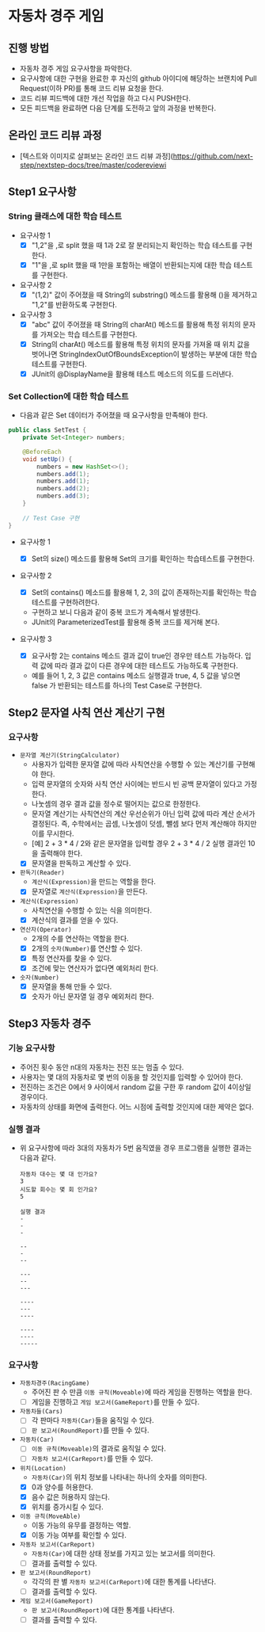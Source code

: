 # 자동차 경주 게임
## 진행 방법
* 자동차 경주 게임 요구사항을 파악한다.
* 요구사항에 대한 구현을 완료한 후 자신의 github 아이디에 해당하는 브랜치에 Pull Request(이하 PR)를 통해 코드 리뷰 요청을 한다.
* 코드 리뷰 피드백에 대한 개선 작업을 하고 다시 PUSH한다.
* 모든 피드백을 완료하면 다음 단계를 도전하고 앞의 과정을 반복한다.

## 온라인 코드 리뷰 과정
* [텍스트와 이미지로 살펴보는 온라인 코드 리뷰 과정](https://github.com/next-step/nextstep-docs/tree/master/codereviewi

## Step1 요구사항
### String 클래스에 대한 학습 테스트
- 요구사항 1
    - [X] "1,2"을 ,로 split 했을 때 1과 2로 잘 분리되는지 확인하는 학습 테스트를 구현한다.
    - [X] "1"을 ,로 split 했을 때 1만을 포함하는 배열이 반환되는지에 대한 학습 테스트를 구현한다.
    
- 요구사항 2
    - [X] "(1,2)" 값이 주어졌을 때 String의 substring() 메소드를 활용해 ()을 제거하고 "1,2"를 반환하도록 구현한다.

- 요구사항 3
    - [X] "abc" 값이 주어졌을 때 String의 charAt() 메소드를 활용해 특정 위치의 문자를 가져오는 학습 테스트를 구현한다.
    - [X] String의 charAt() 메소드를 활용해 특정 위치의 문자를 가져올 때 위치 값을 벗어나면 StringIndexOutOfBoundsException이 발생하는 부분에 대한 학습 테스트를 구현한다.
    - [X] JUnit의 @DisplayName을 활용해 테스트 메소드의 의도를 드러낸다.
    
### Set Collection에 대한 학습 테스트
- 다음과 같은 Set 데이터가 주어졌을 때 요구사항을 만족해야 한다.
```java
public class SetTest {
    private Set<Integer> numbers;

    @BeforeEach
    void setUp() {
        numbers = new HashSet<>();
        numbers.add(1);
        numbers.add(1);
        numbers.add(2);
        numbers.add(3);
    }
    
    // Test Case 구현
}
```
- 요구사항 1
    - [X] Set의 size() 메소드를 활용해 Set의 크기를 확인하는 학습테스트를 구현한다.
    
- 요구사항 2
    - [X] Set의 contains() 메소드를 활용해 1, 2, 3의 값이 존재하는지를 확인하는 학습테스트를 구현하려한다.
    - 구현하고 보니 다음과 같이 중복 코드가 계속해서 발생한다.
    - JUnit의 ParameterizedTest를 활용해 중복 코드를 제거해 본다.

    
- 요구사항 3
    - [X] 요구사항 2는 contains 메소드 결과 값이 true인 경우만 테스트 가능하다. 입력 값에 따라 결과 값이 다른 경우에 대한 테스트도 가능하도록 구현한다.
    - 예를 들어 1, 2, 3 값은 contains 메소드 실행결과 true, 4, 5 값을 넣으면 false 가 반환되는 테스트를 하나의 Test Case로 구현한다.

## Step2 문자열 사칙 연산 계산기 구현

### 요구사항
- `문자열 계산기(StringCalculator)`
    - 사용자가 입력한 문자열 값에 따라 사칙연산을 수행할 수 있는 계산기를 구현해야 한다.
    - 입력 문자열의 숫자와 사칙 연산 사이에는 반드시 빈 공백 문자열이 있다고 가정한다.
    - 나눗셈의 경우 결과 값을 정수로 떨어지는 값으로 한정한다.
    - 문자열 계산기는 사칙연산의 계산 우선순위가 아닌 입력 값에 따라 계산 순서가 결정된다. 즉, 수학에서는 곱셈, 나눗셈이 덧셈, 뺄셈 보다 먼저 계산해야 하지만 이를 무시한다.
    - [예] 2 + 3 * 4 / 2와 같은 문자열을 입력할 경우 2 + 3 * 4 / 2 실행 결과인 10을 출력해야 한다.
    - [X] 문자열을 판독하고 계산할 수 있다.

- `판독기(Reader)`
    - `계산식(Expression)`을 만드는 역할을 한다.
    - [X] 문자열로 `계산식(Expression)`을 만든다.
    
- `계산식(Expression)`
    - 사칙연산을 수행할 수 있는 식을 의미한다.
    - [X] 계산식의 결과를 얻을 수 있다.
    
- `연산자(Operator)`
    - 2개의 수를 연산하는 역할을 한다.
    - [X] 2개의 `숫자(Number)`를 연산할 수 있다.
    - [X] 특정 연산자를 찾을 수 있다.
    - [X] 조건에 맞는 연산자가 없다면 예외처리 한다.

- `숫자(Number)`
    - [X] 문자열을 통해 만들 수 있다.
    - [X] 숫자가 아닌 문자열 일 경우 예외처리 한다.
    
## Step3 자동차 경주

### 기능 요구사항
- 주어진 횟수 동안 n대의 자동차는 전진 또는 멈출 수 있다.
- 사용자는 몇 대의 자동차로 몇 번의 이동을 할 것인지를 입력할 수 있어야 한다.
- 전진하는 조건은 0에서 9 사이에서 random 값을 구한 후 random 값이 4이상일 경우이다.
- 자동차의 상태를 화면에 출력한다. 어느 시점에 출력할 것인지에 대한 제약은 없다.
    
### 실행 결과
- 위 요구사항에 따라 3대의 자동차가 5번 움직였을 경우 프로그램을 실행한 결과는 다음과 같다.  
    ```text
    자동차 대수는 몇 대 인가요?
    3
    시도할 회수는 몇 회 인가요?
    5
    
    실행 결과
    -
    -
    -
    
    --
    -
    --
    
    ---
    --
    ---
    
    ----
    ---
    ----
    
    ----
    ----
    -----
    ```
  
### 요구사항

- `자동차경주(RacingGame)`
    - 주어진 판 수 만큼 `이동 규칙(Moveable)`에 따라 게임을 진행하는 역할을 한다.
    - [ ] 게임을 진행하고 `게임 보고서(GameReport)`를 만들 수 있다.

- `자동차들(Cars)`
    - [ ] 각 판마다 `자동차(Car)`들을 움직일 수 있다.
    - [ ] `판 보고서(RoundReport)`를 만들 수 있다.
    
- `자동차(Car)`
    - [ ] `이동 규칙(Moveable)`의 결과로 움직일 수 있다.
    - [ ] `자동차 보고서(CarReport)`를 만들 수 있다.
    
- `위치(Location)`
    - `자동차(Car)`의 위치 정보를 나타내는 하나의 숫자를 의미한다.
    - [X] 0과 양수를 허용한다.
    - [X] 음수 값은 허용하지 않는다.
    - [X] 위치를 증가시킬 수 있다.
      
- `이동 규칙(MoveAble)`
    - 이동 가능의 유무를 결정하는 역할.
    - [X] 이동 가능 여부를 확인할 수 있다.
    
- `자동차 보고서(CarReport)`
    - `자동차(Car)`에 대한 상태 정보를 가지고 있는 보고서를 의미한다.
    - [ ] 결과를 출력할 수 있다. 
    
- `판 보고서(RoundReport)`
    - 각각의 판 별 `자동차 보고서(CarReport)`에 대한 통계를 나타낸다.
    - [ ] 결과를 출력할 수 있다.

- `게임 보고서(GameReport)`
    - `판 보고서(RoundReport)`에 대한 통계를 나타낸다.
    - [ ] 결과를 출력할 수 있다. 
